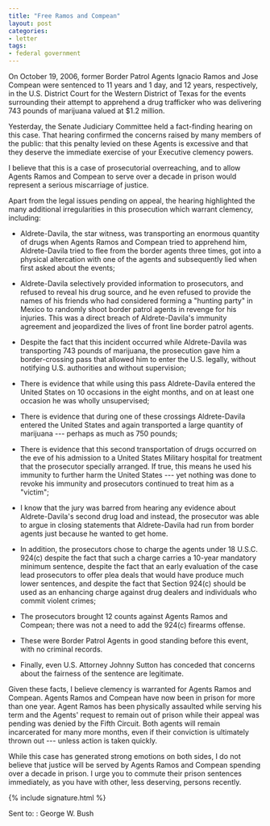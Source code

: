 ```yaml
---
title: "Free Ramos and Compean"
layout: post
categories:
- letter
tags:
- federal government
---
```


On October 19, 2006, former Border Patrol Agents Ignacio Ramos and Jose Compean were sentenced to 11 years and 1 day, and 12 years, respectively, in the U.S. District Court for the Western District of Texas for the events surrounding their attempt to apprehend a drug trafficker who was delivering 743 pounds of marijuana valued at $1.2 million.

Yesterday, the Senate Judiciary Committee held a fact-finding hearing on this case. That hearing confirmed the concerns raised by many members of the public: that this penalty levied on these Agents is excessive and that they deserve the immediate exercise of your Executive clemency powers.

I believe that this is a case of prosecutorial overreaching, and to allow Agents Ramos and Compean to serve over a decade in prison would represent a serious miscarriage of justice.

Apart from the legal issues pending on appeal, the hearing highlighted the many additional irregularities in this prosecution which warrant clemency, including:

- Aldrete-Davila, the star witness, was transporting an enormous quantity of drugs when Agents Ramos and Compean tried to apprehend him, Aldrete-Davila tried to flee from the border agents three times, got into a physical altercation with one of the agents and subsequently lied when first asked about the events;

- Aldrete-Davila selectively provided information to prosecutors, and refused to reveal his drug source, and he even refused to provide the names of his friends who had considered forming a "hunting party" in Mexico to randomly shoot border patrol agents in revenge for his injuries. This was a direct breach of Aldrete-Davila's immunity agreement and jeopardized the lives of front line border patrol agents.

- Despite the fact that this incident occurred while Aldrete-Davila was transporting 743 pounds of marijuana, the prosecution gave him a border-crossing pass that allowed him to enter the U.S. legally, without notifying U.S. authorities and without supervision;

- There is evidence that while using this pass Aldrete-Davila entered the United States on 10 occasions in the eight months, and on at least one occasion he was wholly unsupervised;

- There is evidence that during one of these crossings Aldrete-Davila entered the United States and again transported a large quantity of marijuana --- perhaps as much as 750 pounds;

- There is evidence that this second transportation of drugs occurred on the eve of his admission to a United States Military hospital for treatment that the prosecutor specially arranged. If true, this means he used his immunity to further harm the United States --- yet nothing was done to revoke his immunity and prosecutors continued to treat him as a "victim";

- I know that the jury was barred from hearing any evidence about Aldrete-Davila's second drug load and instead, the prosecutor was able to argue in closing statements that Aldrete-Davila had run from border agents just because he wanted to get home.

- In addition, the prosecutors chose to charge the agents under 18 U.S.C. 924(c) despite the fact that such a charge carries a 10-year mandatory minimum sentence, despite the fact that an early evaluation of the case lead prosecutors to offer plea deals that would have produce much lower sentences, and despite the fact that Section 924(c) should be used as an enhancing charge against drug dealers and individuals who commit violent crimes;

- The prosecutors brought 12 counts against Agents Ramos and Compean; there was not a need to add the 924(c) firearms offense.

- These were Border Patrol Agents in good standing before this event, with no criminal records.

- Finally, even U.S. Attorney Johnny Sutton has conceded that concerns about the fairness of the sentence are legitimate.

Given these facts, I believe clemency is warranted for Agents Ramos and Compean. Agents Ramos and Compean have now been in prison for more than one year. Agent Ramos has been physically assaulted while serving his term and the Agents' request to remain out of prison while their appeal was pending was denied by the Fifth Circuit. Both agents will remain incarcerated for many more months, even if their conviction is ultimately thrown out --- unless action is taken quickly.

While this case has generated strong emotions on both sides, I do not believe that justice will be served by Agents Ramos and Compean spending over a decade in prison. I urge you to commute their prison sentences immediately, as you have with other, less deserving, persons recently.

{% include signature.html %}

Sent to:
: George W. Bush
